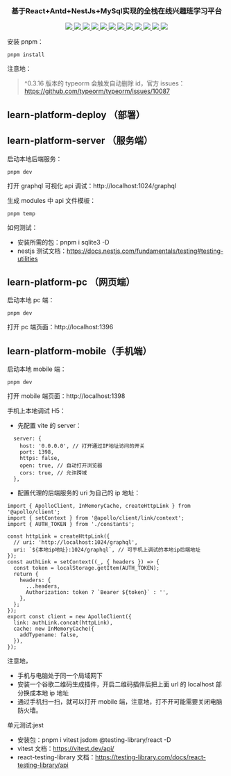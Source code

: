 <h3 align="center">基于React+Antd+NestJs+MySql实现的全栈在线兴趣班学习平台</h3>
<p align="center">
	<a href="https://pnpm.io/" target="_blank">
    <img src="https://img.shields.io/badge/pnpm-8.6.1-blue">
    </a>
	<a href="https://nodejs.org"  target="_blank">
      <img src="https://img.shields.io/badge/node-16.15.0-blue">
    </a>
    <a href="https://www.mysql.com/cn/downloads/" target="_blank">
    <img src="https://img.shields.io/badge/mysql-8.0.33-blue">
    </a>
	<a href="https://react.docschina.org/"  target="_blank">
      <img src="https://img.shields.io/badge/react-%5E18.2.0-blue">
    </a>
    <a href="https://nestjs.com/"  target="_blank">
      <img src="https://img.shields.io/badge/nestjs-%5E9.0.0-blue">
    </a>
        <a href="https://graphql.org/"  target="_blank">
      <img src="https://img.shields.io/badge/graphql-%5E16.6.0-blue">
    </a>
    <a href="https://typeorm.io/"  target="_blank">
      <img src="https://img.shields.io/badge/typeorm-%5E0.3.10-blue">
    </a>
    <a href="https://ant.design/index-cn"  target="_blank">
      <img src="https://img.shields.io/badge/antd-%5E5.5.0-blue">
    </a>
    <a href="https://mobile.ant.design/zh"  target="_blank">
      <img src="https://img.shields.io/badge/antd--mobile-%5E5.30.0-blue">
    </a>
    <a href="hhttps://dayjs.gitee.io/zh-CN/"  target="_blank">
      <img src="https://img.shields.io/badge/dayjs-%5E1.11.7-blue">
    </a>
   <a href="hhttps://dayjs.gitee.io/zh-CN/"  target="_blank">
      <img src="https://img.shields.io/badge/vite-%5E4.3.2-blue">
    </a>
      <a href="hhttps://dayjs.gitee.io/zh-CN/"  target="_blank">
      <img src="https://img.shields.io/badge/windicss-%5E3.5.6-blue">
    </a>
</p>

安装 pnpm：

```
pnpm install
```

注意地：

> ^0.3.16 版本的 typeorm 会触发自动删除 id，官方 issues：https://github.com/typeorm/typeorm/issues/10087
## learn-platform-deploy （部署）
## learn-platform-server （服务端）

启动本地后端服务：

```
pnpm dev
```

打开 graphql 可视化 api 调试：http://localhost:1024/graphql

生成 modules 中 api 文件模板：

```
pnpm temp
```

如何测试：

- 安装所需的包：pnpm i sqlite3 -D
- nestjs 测试文档：https://docs.nestjs.com/fundamentals/testing#testing-utilities


## learn-platform-pc （网页端）

启动本地 pc 端：

```
pnpm dev
```

打开 pc 端页面：http://localhost:1396

## learn-platform-mobile（手机端）

启动本地 mobile 端：

```
pnpm dev
```

打开 mobile 端页面：http://localhost:1398

手机上本地调试 H5：

- 先配置 vite 的 server：

```
  server: {
    host: '0.0.0.0', // 打开通过IP地址访问的开关
    port: 1398,
    https: false,
    open: true, // 自动打开浏览器
    cors: true, // 允许跨域
  },
```

- 配置代理的后端服务的 uri 为自己的 ip 地址：

```
import { ApolloClient, InMemoryCache, createHttpLink } from '@apollo/client';
import { setContext } from '@apollo/client/link/context';
import { AUTH_TOKEN } from './constants';

const httpLink = createHttpLink({
  // uri: 'http://localhost:1024/graphql',
  uri: `${本地ip地址}:1024/graphql`, // 可手机上调试的本地ip后端地址
});
const authLink = setContext((_, { headers }) => {
  const token = localStorage.getItem(AUTH_TOKEN);
  return {
    headers: {
      ...headers,
      Authorization: token ? `Bearer ${token}` : '',
    },
  };
});
export const client = new ApolloClient({
  link: authLink.concat(httpLink),
  cache: new InMemoryCache({
    addTypename: false,
  }),
});

```
注意地，
- 手机与电脑处于同一个局域网下
- 安装一个谷歌二维码生成插件，开启二维码插件后把上面 url 的 localhost 部分换成本地 ip 地址
- 通过手机扫一扫，就可以打开 mobile 端，注意地，打不开可能需要关闭电脑防火墙。

单元测试:jest

- 安装包：pnpm i vitest jsdom @testing-library/react -D
- vitest 文档：https://vitest.dev/api/
- react-testing-library 文档：https://testing-library.com/docs/react-testing-library/api
